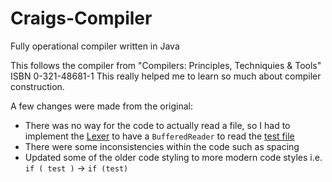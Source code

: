 # Craigs-Compiler
Fully operational compiler written in Java

This follows the compiler from "Compilers: Principles, Techniquies & Tools" ISBN 0-321-48681-1
This really helped me to learn so much about compiler construction.

A few changes were made from the original:
* There was no way for the code to actually read a file, so I had to implement the [Lexer](https://github.com/spencerstith/Craigs-Compiler/blob/3a51ed5c3967f2b3925240abde6e41047a8d135c/src/craigscode/lexer/Lexer.java#L11) to have a `BufferedReader` to read the [test file](https://github.com/spencerstith/Craigs-Compiler/blob/master/test)
* There were some inconsistencies within the code such as spacing
* Updated some of the older code styling to more modern code styles i.e. `if ( test )` -> `if (test)`
